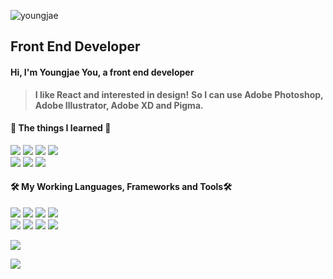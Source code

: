 ![youngjae](https://capsule-render.vercel.app/api?type=rect&color=gradient&text=%20%20%20You%20%20Youngjae%20%20%20&fontAlign=50&fontSize=50&textBg=true)

## Front End Developer

#### Hi, I'm Youngjae You, a front end developer

> **I like React and interested in design!**
> **So I can use Adobe Photoshop, Adobe Illustrator, Adobe XD and Pigma.**

#### 📖 The things I learned 📖

<div>  
  <img src="https://img.shields.io/badge/C-A8B9CC?style=flat-square&logo=C&logoColor=white"/>
  <img src="https://img.shields.io/badge/C%23-239120?style=flat-square&logo=CSharp&logoColor=white"/>
  <img src="https://img.shields.io/badge/Java-007396?style=flat-square&logo=Java&logoColor=white"/>
  <img src="https://img.shields.io/badge/Python-3776AB?style=flat-square&logo=Python&logoColor=white"/>
</div>
<div>
  <img src="https://img.shields.io/badge/HTML-E34F26?style=flat-square&logo=html5&logoColor=white"/>
  <img src="https://img.shields.io/badge/CSS-1572B6?style=flat-square&logo=css3&logoColor=white"/>
  <img src="https://img.shields.io/badge/JavaScript-F7DF1E?style=flat-square&logo=JavaScript&logoColor=white"/>
</div>

#### 🛠 My Working Languages, Frameworks and Tools🛠

<div>
  <img src="https://img.shields.io/badge/React-61DAFB?style=flat-square&logo=react&logoColor=white"/>
  <img src="https://img.shields.io/badge/SASS-CC6699?style=flat-square&logo=sass&logoColor=white"/>
  <img src="https://img.shields.io/badge/TypeScript-3178C6?style=flat-square&logo=TypeScript&logoColor=white"/>
  <img src="https://img.shields.io/badge/styled--components-DB7093?style=flat-square&logo=styled-components&logoColor=white"/>
</div>
<div>
  <img src="https://img.shields.io/badge/Adobe%20Photoshop-31A8FF?style=flat-square&logo=Adobe%20Photoshop&logoColor=white"/>
  <img src="https://img.shields.io/badge/Adobe%20Illustrator-FF9A00?style=flat-square&logo=Adobe%20Illustrator&logoColor=white"/>
  <img src="https://img.shields.io/badge/Figma-F24E1E?style=flat-square&logo=Figma&logoColor=white"/>
  <img src="https://img.shields.io/badge/Visual%20Studio%20Code-007ACC?style=flat-square&logo=Visual%20Studio%20Code&logoColor=white"/>
</div>

<a href="https://github.com/pdlma0904"></a>
<img src="https://github-readme-stats.vercel.app/api?username=pdlma0904&show_icons=true"/>
</a>

<a href="https://github.com/pdlma0904">
  <img src="https://github-readme-stats.vercel.app/api/top-langs/?username=pdlma0904&layout=compact"/>
</a>
